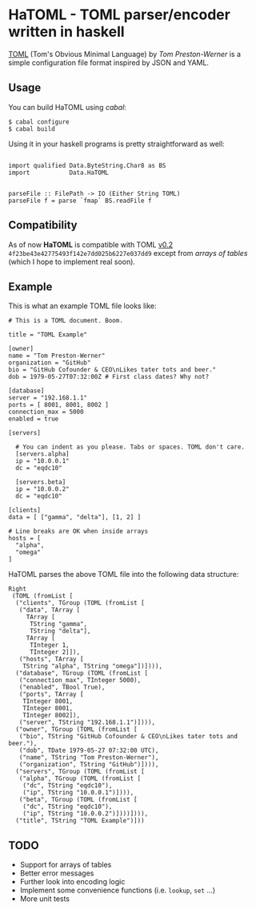 # HaTOML - TOML parser/encoder written in haskell

[TOML][toml] (Tom's Obvious Minimal Language) by *Tom Preston-Werner* is a
simple configuration file format inspired by JSON and YAML.


## Usage

You can build HaTOML using *cabal*:

    $ cabal configure
    $ cabal build

Using it in your haskell programs is pretty straightforward as well:

~~~ {.haskell}

import qualified Data.ByteString.Char8 as BS
import           Data.HaTOML


parseFile :: FilePath -> IO (Either String TOML)
parseFile f = parse `fmap` BS.readFile f
~~~


## Compatibility

As of now **HaTOML** is compatible with TOML [v0.2][latest]
`4f23be43e42775493f142e7dd025b6227e037dd9` except from *arrays of tables* (which
I hope to implement real soon).


## Example

This is what an example TOML file looks like:

~~~ {.toml}
# This is a TOML document. Boom.

title = "TOML Example"

[owner]
name = "Tom Preston-Werner"
organization = "GitHub"
bio = "GitHub Cofounder & CEO\nLikes tater tots and beer."
dob = 1979-05-27T07:32:00Z # First class dates? Why not?

[database]
server = "192.168.1.1"
ports = [ 8001, 8001, 8002 ]
connection_max = 5000
enabled = true

[servers]

  # You can indent as you please. Tabs or spaces. TOML don't care.
  [servers.alpha]
  ip = "10.0.0.1"
  dc = "eqdc10"

  [servers.beta]
  ip = "10.0.0.2"
  dc = "eqdc10"

[clients]
data = [ ["gamma", "delta"], [1, 2] ]

# Line breaks are OK when inside arrays
hosts = [
  "alpha",
  "omega"
]
~~~

HaTOML parses the above TOML file into the following data structure:

~~~ {.haskell}
Right
 (TOML (fromList [
  ("clients", TGroup (TOML (fromList [
   ("data", TArray [
     TArray [
      TString "gamma",
      TString "delta"],
     TArray [
      TInteger 1,
      TInteger 2]]),
   ("hosts", TArray [
    TString "alpha", TString "omega"])]))),
  ("database", TGroup (TOML (fromList [
   ("connection_max", TInteger 5000),
   ("enabled", TBool True),
   ("ports", TArray [
    TInteger 8001,
    TInteger 8001,
    TInteger 8002]),
   ("server", TString "192.168.1.1")]))),
  ("owner", TGroup (TOML (fromList [
   ("bio", TString "GitHub Cofounder & CEO\nLikes tater tots and beer."),
   ("dob", TDate 1979-05-27 07:32:00 UTC),
   ("name", TString "Tom Preston-Werner"),
   ("organization", TString "GitHub")]))),
  ("servers", TGroup (TOML (fromList [
   ("alpha", TGroup (TOML (fromList [
    ("dc", TString "eqdc10"),
    ("ip", TString "10.0.0.1")]))),
   ("beta", TGroup (TOML (fromList [
    ("dc", TString "eqdc10"),
    ("ip", TString "10.0.0.2")])))]))),
  ("title", TString "TOML Example")]))
~~~


## TODO

* Support for arrays of tables
* Better error messages
* Further look into encoding logic
* Implement some convenience functions (i.e. `lookup`, `set` ...)
* More unit tests


[toml]: https://github.com/mojombo/toml
[latest]: https://github.com/mojombo/toml/commit/4f23be43e42775493f142e7dd025b6227e037dd9
